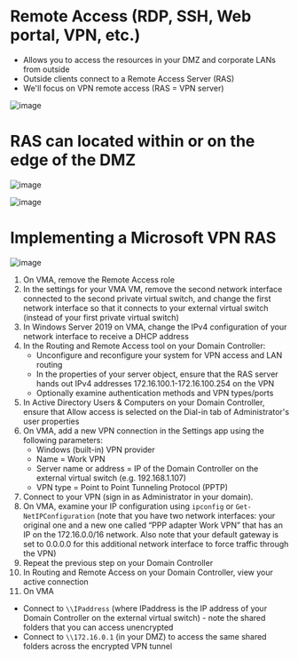 # Remote Access (RDP, SSH, Web portal, VPN, etc.)
- Allows you to access the resources in your DMZ and corporate LANs from outside
- Outside clients connect to a Remote Access Server (RAS)
- We'll focus on VPN remote access (RAS = VPN server)

![image](https://user-images.githubusercontent.com/40586970/170840812-683b73d0-ac33-4e2f-a6cd-da6f97fa3a3d.png)

# RAS can located within or on the edge of the DMZ 
![image](https://user-images.githubusercontent.com/40586970/170840892-1a7f077e-298d-476e-803a-437f3977e82c.png)

![image](https://user-images.githubusercontent.com/40586970/170840896-06ef1392-9e66-4208-8136-6359c83bbd40.png)

# Implementing a Microsoft VPN RAS
![image](https://user-images.githubusercontent.com/40586970/170840936-8a88c12b-df67-4ee5-b232-815b08d95aaa.png)

1. On VMA, remove the Remote Access role
2. In the settings for your VMA VM, remove the second network interface connected to the second private virtual switch, and change the first network interface so that it connects to your external virtual switch (instead of your first private virtual switch)
3. In Windows Server 2019 on VMA, change the IPv4 configuration of your network interface to receive a DHCP address
4. In the Routing and Remote Access tool on your Domain Controller:
   - Unconfigure and reconfigure your system for VPN access and LAN routing
   - In the properties of your server object, ensure that the RAS server hands out IPv4 addresses 172.16.100.1-172.16.100.254 on the VPN
   - Optionally examine authentication methods and VPN types/ports 
5. In Active Directory Users & Computers on your Domain Controller, ensure that Allow access is selected on the Dial-in tab of Administrator's user properties
6. On VMA, add a new VPN connection in the Settings app using the following parameters:
   - Windows (built-in) VPN provider
   - Name = Work VPN 
   - Server name or address = IP of the Domain Controller on the external virtual switch (e.g. 192.168.1.107) 
   - VPN type = Point to Point Tunneling Protocol (PPTP) 
7. Connect to your VPN (sign in as Administrator in your domain).
8. On VMA, examine your IP configuration using `ipconfig` or `Get-NetIPConfiguration` (note that you have two network interfaces: your original one and a new one called “PPP adapter Work VPN” that has an IP on the 172.16.0.0/16 network. Also note that your default gateway is set to 0.0.0.0 for this additional network interface to force traffic through the VPN)
9. Repeat the previous step on your Domain Controller
10. In Routing and Remote Access on your Domain Controller, view your active connection
11. On VMA
   - Connect to `\\IPaddress` (where IPaddress is the IP address of your Domain Controller on the external virtual switch) - note the shared folders that you can access unencrypted
   - Connect to `\\172.16.0.1` (in your DMZ) to access the same shared folders across the encrypted VPN tunnel
